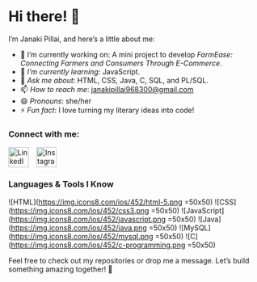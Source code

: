 # Hi there! 👋  

I’m Janaki Pillai, and here’s a little about me:  

- 🔭 I’m currently working on: A mini project to develop *FarmEase: Connecting Farmers and Consumers
Through E-Commerce*.  
- 🌱 *I’m currently learning*: JavaScript.  
- 💬 *Ask me about*: HTML, CSS, Java, C, SQL, and PL/SQL.  
- 📫 *How to reach me*: janakipillai968300@gmail.com  
- 😄 *Pronouns*: she/her  
- ⚡ *Fun fact*: I love turning my literary ideas into code!  

### Connect with me:  

<div style="display: flex; align-items: center; gap: 15px;">
    <a href="https://www.linkedin.com/in/janaki-pillai-6b0b2531a" target="_blank" style="text-decoration: none;">
        <img src="https://upload.wikimedia.org/wikipedia/commons/c/ca/LinkedIn_logo_initials.png" alt="LinkedIn" width="40" height="40">
    </a>
    <a href="https://www.instagram.com/elusive_spirit_00/profilecard/?igsh=MXNqa3BjODV2eXF6dw==" target="_blank" style="text-decoration: none;">
        <img src="https://upload.wikimedia.org/wikipedia/commons/a/a5/Instagram_icon.png" alt="Instagram" width="40" height="40">
    </a>
</div>

### Languages & Tools I Know

![HTML](https://img.icons8.com/ios/452/html-5.png =50x50)
![CSS](https://img.icons8.com/ios/452/css3.png =50x50)
![JavaScript](https://img.icons8.com/ios/452/javascript.png =50x50)
![Java](https://img.icons8.com/ios/452/java.png =50x50)
![MySQL](https://img.icons8.com/ios/452/mysql.png =50x50)
![C](https://img.icons8.com/ios/452/c-programming.png =50x50)




Feel free to check out my repositories or drop me a message. Let’s build something amazing together! 🚀
